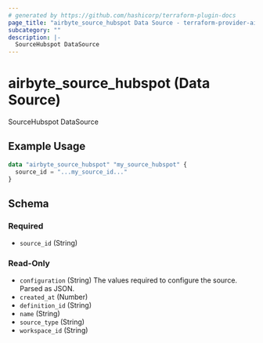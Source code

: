```yaml
---
# generated by https://github.com/hashicorp/terraform-plugin-docs
page_title: "airbyte_source_hubspot Data Source - terraform-provider-airbyte"
subcategory: ""
description: |-
  SourceHubspot DataSource
---
```


# airbyte_source_hubspot (Data Source)

SourceHubspot DataSource

## Example Usage

```terraform
data "airbyte_source_hubspot" "my_source_hubspot" {
  source_id = "...my_source_id..."
}
```

<!-- schema generated by tfplugindocs -->
## Schema

### Required

- `source_id` (String)

### Read-Only

- `configuration` (String) The values required to configure the source. Parsed as JSON.
- `created_at` (Number)
- `definition_id` (String)
- `name` (String)
- `source_type` (String)
- `workspace_id` (String)
